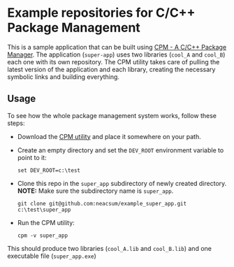 # Example repositories for C/C++ Package Management #
This is a sample application that can be built using  [CPM - A C/C++ Package Manager](https://github.com/neacsum/cpm). The application (`super-app`) uses two libraries (`cool_A` and `cool_B`) each one with its own repository. The CPM utility takes care of pulling the latest version of the application and each library, creating the necessary symbolic links and building everything. 

## Usage ##
To see how the whole package management system works, follow these steps:
- Download the [CPM utility](https://github.com/neacsum/cpm/releases/latest/download/cpm.exe) and place it somewhere on your path.
- Create an empty directory and set the `DEV_ROOT` environment variable to point to it:
  ````
  set DEV_ROOT=c:\test
  ````  
   
- Clone this repo in the `super_app` subdirectory of newly created directory.  
__NOTE:__ Make sure the subdirectory name is `super_app`.
  ````
  git clone git@github.com:neacsum/example_super_app.git c:\test\super_app
  ````
- Run the CPM utility:
  ````
  cpm -v super_app
  ````

This should produce two libraries (`cool_A.lib` and `cool_B.lib`) and one executable file (`super_app.exe`)